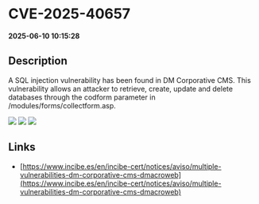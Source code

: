 # CVE-2025-40657

**2025-06-10 10:15:28**

## Description
A SQL injection vulnerability has been found in DM Corporative CMS. This vulnerability allows an attacker to retrieve, create, update and delete databases through the codform parameter in /modules/forms/collectform.asp.

![](https://img.shields.io/static/v1?label=Score&message=9.3&color=red)
![](https://img.shields.io/static/v1?label=Severity&message=CRITICAL&color=red)
![](https://img.shields.io/static/v1?label=CWE&message=SQL&color=green)

## Links
- [https://www.incibe.es/en/incibe-cert/notices/aviso/multiple-vulnerabilities-dm-corporative-cms-dmacroweb](https://www.incibe.es/en/incibe-cert/notices/aviso/multiple-vulnerabilities-dm-corporative-cms-dmacroweb)
